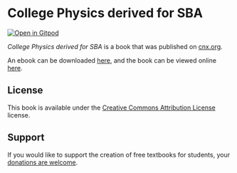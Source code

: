 # College Physics derived for SBA

[![Open in Gitpod](https://gitpod.io/button/open-in-gitpod.svg)](https://gitpod.io/from-referrer/)

_College Physics derived for SBA_ is a book that was published on [cnx.org](https://cnx.org/).

An ebook can be downloaded [here](https://github.com/cnx-user-books/cnxbook-college-physics-derived-for-sba/releases/latest), and the book can be viewed online [here](https://github.com/cnx-user-books/cnxbook-college-physics-derived-for-sba/releases/latest).

## License
This book is available under the [Creative Commons Attribution License](./LICENSE) license.

## Support
If you would like to support the creation of free textbooks for students, your [donations are welcome](https://riceconnect.rice.edu/donation/support-openstax-banner).
